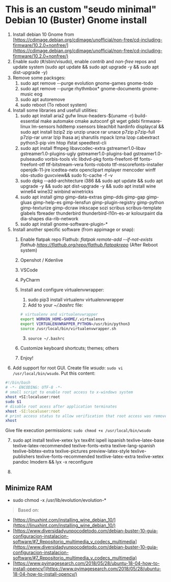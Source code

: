 # This is an custom "seudo minimal" Debian 10 (Buster) Gnome install

1) Install debian 10 Gnome from [https://cdimage.debian.org/cdimage/unofficial/non-free/cd-including-firmware/10.2.0+nonfree/](https://cdimage.debian.org/cdimage/unofficial/non-free/cd-including-firmware/10.2.0+nonfree/)
2) Enable *sudo* (#/sbin/visudo), enable *contrib* and *non-free* repos and update system  (sudo apt update && sudo apt upgrade -y && sudo apt dist-upgrade -y)
3) Remove some packsges:
    1) sudo apt remove --purge evolution gnome-games gnome-todo
    2) sudo apt remove --purge rhythmbox* gnome-documents gnome-music eog 
    3) sudo apt autoremove
    4) sudo reboot (To reboot system)
4) Install some libraries and usefull utilities:
    1) sudo apt install aria2 gufw linux-headers-$(uname -r) build-essential make automake cmake autoconf git wget gdebi firmware-linux lm-sensors hddtemp xsensors bleachbit hardinfo displaycal && sudo apt install bzip2 zip unzip unace rar unace p7zip p7zip-full p7zip-rar unrar lzip lhasa arj sharutils mpack lzma lzop cabextract python3-pip vim htop ifstat speedtest-cli
    2) sudo apt install ffmpeg libavcodec-extra gstreamer1.0-libav gstreamer1.0-plugins-ugly gstreamer1.0-plugins-bad gstreamer1.0-pulseaudio vorbis-tools vlc libdvd-pkg fonts-freefont-ttf fonts-freefont-otf ttf-bitstream-vera fonts-roboto ttf-mscorefonts-installer openjdk-11-jre icedtea-netx openclipart mplayer mencoder winff obs-studio guvcview&& sudo fc-cache -f -v
    3) sudo dpkg --add-architecture i386 && sudo apt update && sudo apt upgrade -y && sudo apt dist-upgrade -y && sudo apt install wine wine64 wine32 winbind winetricks
    4) sudo apt install gimp gimp-data-extras gimp-dds gimp-gap gimp-gluas gimp-help-es gimp-lensfun gimp-plugin-registry gimp-python gimp-texturize gimp-dcraw inkscape sozi scribus scribus-template glabels fbreader thunderbird thunderbird-l10n-es-ar kolourpaint dia dia-shapes dia-rib-network
    5) sudo apt install gnome-software-plugin-*
5) Install another specific software (from appimage or snap):
    1) Enable flatpak repo Flathub: *flatpak remote-add --if-not-exists flathub https://flathub.org/repo/flathub.flatpakrepo*  (After Reboot system)
    2) Openshot / Kdenlive
    3) VSCode
    4) PyCharm
    5) Install and configure virtualenvwrapper:
        1) sudo pip3 install virtualenv virtualenvwrapper
        2) Add to your *~/.bashrc* file:    
        ```bash
        # virtualenv and virtualenvwrapper
        export WORKON_HOME=$HOME/.virtualenvs
        export VIRTUALENVWRAPPER_PYTHON=/usr/bin/python3
        source /usr/local/bin/virtualenvwrapper.sh
        ```
        3) `source ~/.bashrc`
        
    6) Customize keyboard shortcuts; themes; others
    7) Enjoy!
6) Add support for root GUI.
Create file *wsudo*: `sudo vi /usr/local/bin/wsudo`. Put this content:
```bash
#!/bin/bash 
# -*- ENCODING: UTF-8 -*-
# small script to enable root access to x-windows system
xhost +SI:localuser:root
sudo $1
# disable root acess after application terminates
xhost -SI:localuser:root
# print access status to allow verification that root access was removed
xhost
```
Give file execution permissions: `sudo chmod +x /usr/local/bin/wsudo`

7) sudo apt install texlive-xetex lyx tex4ht ispell ispanish texlive-latex-base texlive-latex-recommended texlive-fonts-extra texlive-lang-spanish texlive-bibtex-extra texlive-pictures preview-latex-style texlive-publishers texlive-fonts-recommended textlive-latex-extra texlive-xetex pandoc lmodern && lyx -x reconfigure

8) 

## Minimize RAM

* sudo chmod -x /usr/lib/evolution/evolution-*

> Based on:
* [https://linuxhint.com/installing_wine_debian_10/](https://linuxhint.com/installing_wine_debian_10/)
* [https://www.diversidadyunpocodetodo.com/debian-buster-10-guia-configuracion-instalacion-software/#7_Repositorio_multimedia_y_codecs_multimedia](https://www.diversidadyunpocodetodo.com/debian-buster-10-guia-configuracion-instalacion-software/#7_Repositorio_multimedia_y_codecs_multimedia)
* [https://www.pyimagesearch.com/2018/05/28/ubuntu-18-04-how-to-install-opencv/](https://www.pyimagesearch.com/2018/05/28/ubuntu-18-04-how-to-install-opencv/)
